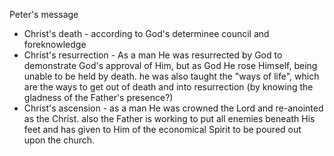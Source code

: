 Peter's message
- Christ's death - according to God's determinee council and foreknowledge
- Christ's resurrection - As a man He was resurrected by God to demonstrate God's approval of Him, but as God He rose Himself, being unable to be held by death. he was also taught the "ways of life", which are the ways to get out of death and into resurrection (by knowing the gladness of the Father's presence?)
- Christ's ascension - as a man He was crowned the Lord and re-anointed as the Christ. also the Father is working to put all enemies beneath His feet and has given to Him of the economical Spirit to be poured out upon the church.
